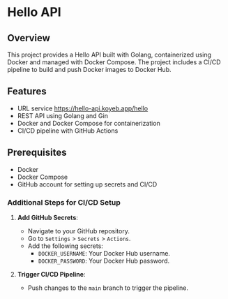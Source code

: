 # Hello API

## Overview

This project provides a Hello API built with Golang, containerized using Docker and managed with Docker Compose. The project includes a CI/CD pipeline to build and push Docker images to Docker Hub.

## Features

- URL service https://hello-api.koyeb.app/hello
- REST API using Golang and Gin
- Docker and Docker Compose for containerization
- CI/CD pipeline with GitHub Actions

## Prerequisites

- Docker
- Docker Compose
- GitHub account for setting up secrets and CI/CD

### Additional Steps for CI/CD Setup

1. **Add GitHub Secrets**:
   - Navigate to your GitHub repository.
   - Go to `Settings` > `Secrets` > `Actions`.
   - Add the following secrets:
     - `DOCKER_USERNAME`: Your Docker Hub username.
     - `DOCKER_PASSWORD`: Your Docker Hub password.

2. **Trigger CI/CD Pipeline**:
   - Push changes to the `main` branch to trigger the pipeline.

